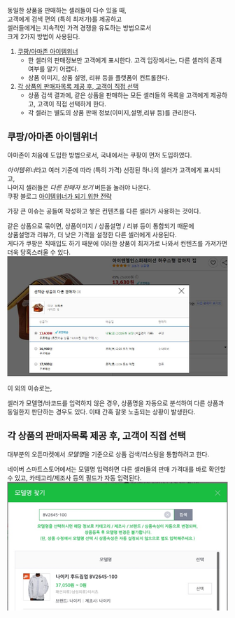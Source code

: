 
동일한 상품을 판매하는 셀러들이 다수 있을 때,  
고객에게 검색 편의 (특히 최저가)를 제공하고  
셀러들에게는 지속적인 가격 경쟁을 유도하는 방법으로서  
크게 2가지 방법이 사용된다.

1. [쿠팡/아마존 아이템위너](#쿠팡아마존-아이템위너)
    - 한 셀러의 판매정보만 고객에게 표시한다. 고객 입장에서는, 다른 셀러의 존재 여부를 알기 어렵다.
    - 상품 이미지, 상품 설명, 리뷰 등을 플랫폼이 컨트롤한다.
2. [각 상품의 판매자목록 제공 후, 고객이 직접 선택](#각-상품의-판매자목록-제공-후-고객이-직접-선택)
    - 상품 검색 결과에, 같은 상품을 판매하는 모든 셀러들의 목록을 고객에게 제공하고, 고객이 직접 선택하게 한다.
    - 각 셀러는 별도의 상품 판매 정보(이미지,설명,리뷰 등)를 관리한다.


## 쿠팡/아마존 아이템위너

아마존이 처음에 도입한 방법으로서, 국내에서는 쿠팡이 먼저 도입하였다. 

*아이템위너*라고 여러 기준에 따라 (특히 가격) 선정된 하나의 셀러가 고객에게 표시되고,   
나머지 셀러들은 *다른 판매자 보기* 버튼을 눌러야 나온다.  
쿠팡 블로그 [아이템위너가 되기 위한 전략](https://marketplace.coupangcorp.com/s/blog/sales-news85-MCI6XPV2ZWI5AVPLQCYPCZTND3EA)


가장 큰 이슈는 공들여 작성하고 쌓은 컨텐츠를 다른 셀러가 사용하는 것이다.

같은 상품으로 묶이면, 상품이미지 / 상품설명 / 리뷰 등이 통합되기 때문에  
상품설명과 리뷰가, 더 낮은 가격을 설정한 다른 셀러에게 사용된다.  
게다가 쿠팡은 직매입도 하기 때문에 이러한 상품이 최저가로 나와서 컨텐츠를 가져가면 더욱 당혹스러울 수 있다.  
![](imgs/쿠팡%20다른%20판매자%20보기.jpg)

이 외의 이슈로는,

셀러가 모델명/바코드를 입력하지 않은 경우, 상품명을 자동으로 분석하여 다른 상품과 동일한지 판단하는 경우도 있다.
이때 간혹 잘못 노출되는 상황이 발생한다.




## 각 상품의 판매자목록 제공 후, 고객이 직접 선택

대부분의 오픈마켓에서 *모델명*을 기준으로 상품 검색/리스팅을 통합하려고 한다.

네이버 스마트스토어에서는 모델명 입력하면 다른 셀러들의 판매 가격대를 바로 확인할 수 있고, 카테고리/제조사 등의 필드가 자동 입력된다.
![](imgs/네이버%20모델명%20찾기.jpg)

